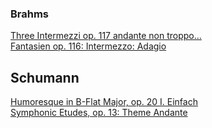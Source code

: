 

### Brahms
[Three Intermezzi op. 117 andante non troppo... ](https://musescore.com/user/28656046/scores/5084462) <br/>
[Fantasien op. 116: Intermezzo: Adagio](https://musescore.com/user/24751286/scores/4793044)

## Schumann
[Humoresque in B-Flat Major, op. 20 I. Einfach](https://www.musicaneo.com/sheetmusic/sm-4046_humoresque_in_b_flat_major_op_20.html) <br/>
[Symphonic Etudes, op. 13: Theme Andante](https://musescore.com/logically/symphonic-etudes-op-13-thema-robert-schumann)
